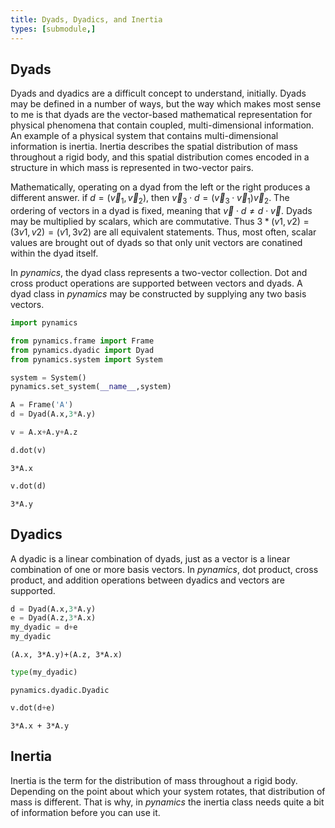```yaml
---
title: Dyads, Dyadics, and Inertia
types: [submodule,] 
---
```

## Dyads

Dyads and dyadics are a difficult concept to understand, initially.  Dyads may be defined in a number of ways, but the way which makes most sense to me is that dyads are the vector-based mathematical representation for physical phenomena that contain coupled, multi-dimensional information.  An example of a physical system that contains multi-dimensional information is inertia.  Inertia describes the spatial distribution of mass throughout a rigid body, and this spatial distribution comes encoded in a structure in which mass is represented in two-vector pairs.  

Mathematically, operating on a dyad from the left or the right produces a different answer.  if ${d}=(\vec{v}_1,\vec{v}_2)$, then $\vec{v}_3\cdot d=(\vec{v}_3\cdot \vec{v}_1)\vec{v}_2$.  The ordering of vectors in a dyad is fixed, meaning that $\vec{v} \cdot d \neq d \cdot \vec{v}$.  Dyads may be multiplied by scalars, which are commutative.  Thus $3*(v1,v2) = (3v1,v2) = (v1,3v2)$ are all equivalent statements.  Thus, most often, scalar values are brought out of dyads so that only unit vectors are conatined within the dyad itself.

In *pynamics*, the dyad class represents a two-vector collection.  Dot and cross product operations are supported between vectors and dyads.  A dyad class in *pynamics* may be constructed by supplying any two basis vectors.


```python
import pynamics

from pynamics.frame import Frame
from pynamics.dyadic import Dyad
from pynamics.system import System

system = System()
pynamics.set_system(__name__,system)

A = Frame('A')
d = Dyad(A.x,3*A.y)

v = A.x+A.y+A.z
```


```python
d.dot(v)
```




    3*A.x




```python
v.dot(d)
```




    3*A.y



## Dyadics
A dyadic is a linear combination of dyads, just as a vector is a linear combination of one or more basis vectors.  In *pynamics*, dot product, cross product, and addition operations between dyadics and vectors are supported.


```python
d = Dyad(A.x,3*A.y)
e = Dyad(A.z,3*A.x)
my_dyadic = d+e
my_dyadic
```




    (A.x, 3*A.y)+(A.z, 3*A.x)




```python
type(my_dyadic)
```




    pynamics.dyadic.Dyadic




```python
v.dot(d+e)
```




    3*A.x + 3*A.y



## Inertia

Inertia is the term for the distribution of mass throughout a rigid body.  Depending on the point about which your system rotates, that distribution of mass is different.  That is why, in *pynamics* the inertia class needs quite a bit of information before you can use it.
